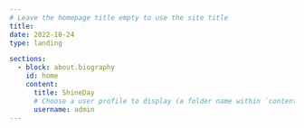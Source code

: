 ```yaml
---
# Leave the homepage title empty to use the site title
title:
date: 2022-10-24
type: landing

sections:
  - block: about.biography
    id: home
    content:
      title: ShineDay
      # Choose a user profile to display (a folder name within `content/authors/`)
      username: admin 
---
```

